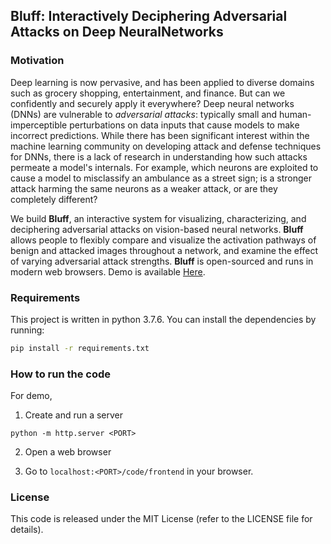 ## Bluff: Interactively Deciphering Adversarial Attacks on Deep NeuralNetworks

### Motivation

Deep learning is now pervasive, and has been applied to diverse domains such as grocery shopping, entertainment, and finance. But can we confidently and securely apply it everywhere? Deep neural networks (DNNs) are vulnerable to _adversarial attacks_: typically small and human-imperceptible perturbations on data inputs that cause models to make incorrect predictions. While there has been significant interest within the machine learning community on developing attack and defense techniques for DNNs, there is a lack of research in understanding how such attacks permeate a model's internals. For example, which neurons are exploited to cause a model to misclassify an ambulance as a street sign; is a stronger attack harming the same neurons as a weaker attack, or are they completely different?

We build **Bluff**, an interactive system for visualizing, characterizing, and deciphering adversarial attacks on vision-based neural networks. **Bluff** allows people to flexibly compare and visualize the activation pathways of benign and attacked images throughout a network, and examine the effect of varying adversarial attack strengths. **Bluff** is open-sourced and runs in modern web browsers. Demo is available [Here](https://poloclub.github.io/bluff).

### Requirements
This project is written in python 3.7.6. You can install the dependencies by running:
```bash
pip install -r requirements.txt
```

### How to run the code
For demo, 

1. Create and run a server
```
python -m http.server <PORT>
``` 

2. Open a web browser

3. Go to `localhost:<PORT>/code/frontend` in your browser.

### License
This code is released under the MIT License (refer to the LICENSE file for details).

